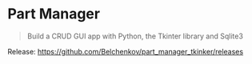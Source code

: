 # Part Manager

> Build a CRUD GUI app with Python, the Tkinter library and Sqlite3

Release: https://github.com/Belchenkov/part_manager_tkinker/releases 
